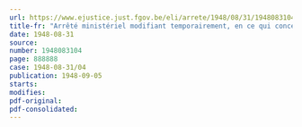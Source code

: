 ```yaml
---
url: https://www.ejustice.just.fgov.be/eli/arrete/1948/08/31/1948083104/justel
title-fr: "Arrêté ministériel modifiant temporairement, en ce qui concerne la vente et la distribution des charbons classés calibres de 50 à 80 millimètres, les dispositions de l'arrêté ministériel du 15 mars 1948, portant réglementation de la distribution des combustibles"
date: 1948-08-31
source:
number: 1948083104
page: 888888
case: 1948-08-31/04
publication: 1948-09-05
starts:
modifies:
pdf-original:
pdf-consolidated:
---
```


